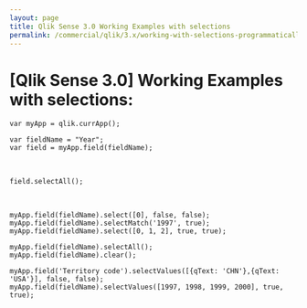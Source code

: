 ```yaml
---
layout: page
title: Qlik Sense 3.0 Working Examples with selections
permalink: /commercial/qlik/3.x/working-with-selections-programmatically/
---
```



# [Qlik Sense 3.0] Working Examples with selections:

    var myApp = qlik.currApp();

    var fieldName = "Year";
    var field = myApp.field(fieldName);

<br/>

    field.selectAll();

<br/>

    myApp.field(fieldName).select([0], false, false);
    myApp.field(fieldName).selectMatch('1997', true);
    myApp.field(fieldName).select([0, 1, 2], true, true);

    myApp.field(fieldName).selectAll();
    myApp.field(fieldName).clear();

    myApp.field('Territory code').selectValues([{qText: 'CHN'},{qText: 'USA'}], false, false);
    myApp.field(fieldName).selectValues([1997, 1998, 1999, 2000], true, true);
